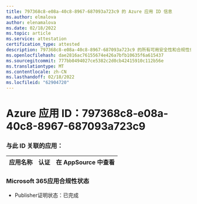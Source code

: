 ```yaml
---
title: 797368c8-e08a-40c8-8967-687093a723c9 的 Azure 应用 ID 信息
ms.author: elmalova
author: elenamalova
ms.date: 02/18/2022
ms.topic: article
ms.service: attestation
certification_type: attested
description: 797368c8-e08a-40c8-8967-687093a723c9 的所有可用安全性和合规性信息。
ms.openlocfilehash: dae2816ac76155674e426a7bfb10635f6a615437
ms.sourcegitcommit: 777bb0494027ce5382c2d0cb42415910c112b56e
ms.translationtype: MT
ms.contentlocale: zh-CN
ms.lasthandoff: 02/18/2022
ms.locfileid: "62904720"
---
```

# <a name="azure-app-id-797368c8-e08a-40c8-8967-687093a723c9"></a>Azure 应用 ID：797368c8-e08a-40c8-8967-687093a723c9


### <a name="apps-associated-with-this-id"></a>与此 ID 关联的应用：
| **应用名称** | **认证** | **在 AppSource 中查看** |
|--------------|---------------|-----------------------|

### <a name="microsoft-365-app-compliance-status"></a>Microsoft 365应用合规性状态
- Publisher证明状态：已完成
